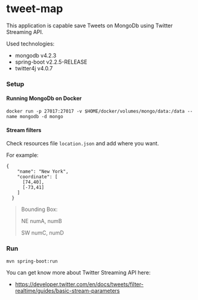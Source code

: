 # tweet-map

This application is capable save Tweets on MongoDb using Twitter Streaming API.

Used technologies:

 * mongodb v4.2.3
 * spring-boot v2.2.5-RELEASE
 * twitter4j v4.0.7

### Setup

#### Running MongoDb on Docker

`docker run -p 27017:27017 -v $HOME/docker/volumes/mongo/data:/data --name mongodb -d mongo`

#### Stream filters

Check resources file `location.json` and add where you want.

For example:
```
{
    "name": "New York",
    "coordinate": [
      [74,40],
      [-73,41]
    ]
  }
```
> Bounding Box:
>
> NE numA, numB
>
> SW numC, numD

### Run

`mvn spring-boot:run`

You can get know more about Twitter Streaming API here:
 * https://developer.twitter.com/en/docs/tweets/filter-realtime/guides/basic-stream-parameters